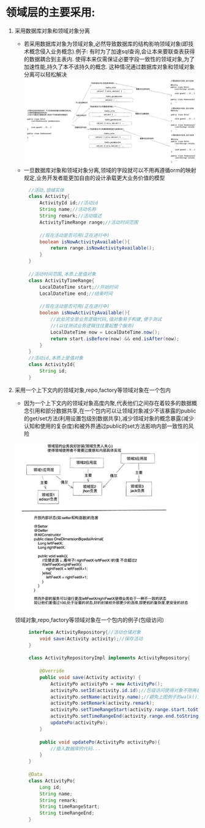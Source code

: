 # 领域层的主要采用:
1. 采用数据库对象和领域对象分离
   * 若采用数据库对象为领域对象,必然导致数据库的结构影响领域对象(即技术概念侵入业务概念).例子: 有时为了加速sql查询,会让本来要联查表获得的数据耦合到主表内. 使得本来仅需保证必要字段一致性的领域对象,为了加速性能,持久了本不该持久的概念. 这种情况通过数据库对象和领域对象分离可以轻松解决
   ![difference_between_designs.png](difference_between_designs.png)
   * 一旦数据库对象和领域对象分离,领域的字段就可以不用再遵循orm的映射规定,业务开发者能更加自由的设计承载更大业务价值的模型
   ```java
        //活动,领域实体
        class Activity{
            ActivityId id;//活动id
            String name;//活动名称
            String remark;//活动描述
            ActivityTimeRange range;//活动时间范围
        
            //现在活动是否可用(正在进行中)
            boolean isNowActivityAvailable(){
                return range.isNowActivityAvailable();
            }
        }
        
        //活动时间范围,本质上是值对象
        class ActivityTimeRange{
            LocalDateTime start;//开始时间
            LocalDateTime end;//结束时间
        
            //现在活动是否可用(正在进行中)
            boolean isNowActivityAvailable(){
                //此处完全是业务逻辑代码,值对象易于构建,便于测试
                //(以往测试业务逻辑往往要起整个服务)
                LocalDateTime now = LocalDateTime.now();
                return start.isBefore(now) && end.isAfter(now);
            }
        }
        //活动id,本质上是值对象
        class ActivityId{
            String id;
        }
   ```
2. 采用一个上下文内的领域对象,repo,factory等领域对象在一个包内
   * 因为一个上下文内的领域对象高度内聚,代表他们之间存在着较多的数据概念引用和部分数据共享,在一个包内可以让领域对象减少不该暴露的public的get/set方法(利用设置包级别数据共享),减少领域对象的概念暴露(减少认知和使用的复杂度)和被外界通过public的set方法影响内部一致性的风险  
   
   ![ideology_3.png](ideology_3.png)  
  
   领域对象,repo,factory等领域对象在一个包内的例子(包级访问)
   ```java
        interface ActivityRepository{//活动仓储对象
            void save(Activity activity);//保存活动
        }

        class ActivityRepositoryImpl implements ActivityRepository{
        
            @Override
            public void save(Activity activity) {
                ActivityPo activityPo = new ActivityPo();
                activityPo.setId(activity.id.id);//包级访问使得对象不用再暴露公共的setter方法
                activityPo.setName(activity.name);//避免上图例子的walk()方法暴露setter的风险同时降低了概念暴露也降低了对象的使用复杂度
                activityPo.setRemark(activity.remark);
                activityPo.setTimeRangeStart(activity.range.start.toString());
                activityPo.setTimeRangeEnd(activity.range.end.toString());
                updatePo(activityPo);
            }
            
            public void updatePo(ActivityPo activityPo){
                //插入数据库的代码...
            }
        }
        
        @Data
        class ActivityPo{
            Long id;
            String name;
            String remark;
            String timeRangeStart;
            String timeRangeEnd;
        }
   ```

[//]: # (# 妥协:)

[//]: # (1. 仅在msgcenter上实现,评估效果&#40;不合适改回&#41;)